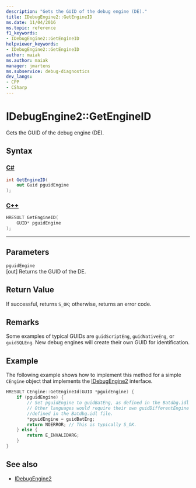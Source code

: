 ```yaml
---
description: "Gets the GUID of the debug engine (DE)."
title: IDebugEngine2::GetEngineID
ms.date: 11/04/2016
ms.topic: reference
f1_keywords:
- IDebugEngine2::GetEngineID
helpviewer_keywords:
- IDebugEngine2::GetEngineID
author: maiak
ms.author: maiak
manager: jmartens
ms.subservice: debug-diagnostics
dev_langs:
- CPP
- CSharp
---
```

# IDebugEngine2::GetEngineID

Gets the GUID of the debug engine (DE).

## Syntax

### [C#](#tab/csharp)
```csharp
int GetEngineID(
    out Guid pguidEngine
);
```
### [C++](#tab/cpp)
```cpp
HRESULT GetEngineID(
    GUID* pguidEngine
);
```
---

## Parameters
`pguidEngine`\
[out] Returns the GUID of the DE.

## Return Value
If successful, returns `S_OK`; otherwise, returns an error code.

## Remarks
Some examples of typical GUIDs are `guidScriptEng`, `guidNativeEng`, or `guidSQLEng`. New debug engines will create their own GUID for identification.

## Example
The following example shows how to implement this method for a simple `CEngine` object that implements the [IDebugEngine2](../../../extensibility/debugger/reference/idebugengine2.md) interface.

```cpp
HRESULT CEngine::GetEngineId(GUID *pguidEngine) {
    if (pguidEngine) {
        // Set pguidEngine to guidBatEng, as defined in the Batdbg.idl file.
        // Other languages would require their own guidDifferentEngine to be
        //defined in the Batdbg.idl file.
        *pguidEngine = guidBatEng;
        return NOERROR; // This is typically S_OK.
    } else {
        return E_INVALIDARG;
    }
}
```

## See also
- [IDebugEngine2](../../../extensibility/debugger/reference/idebugengine2.md)

